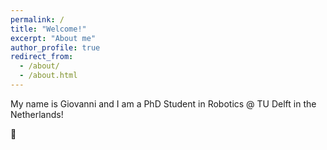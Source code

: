 ```yaml
---
permalink: /
title: "Welcome!"
excerpt: "About me"
author_profile: true
redirect_from: 
  - /about/
  - /about.html
---
```

 My name is Giovanni and I am a PhD Student in Robotics @ TU Delft in the Netherlands! 

:dart:
